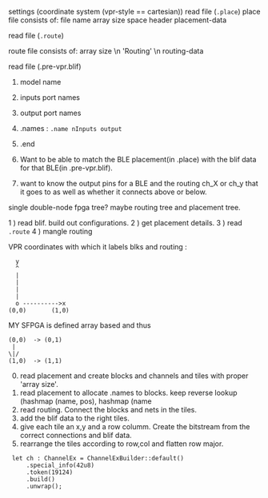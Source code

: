 
settings (coordinate system (vpr-style == cartesian))
read file (``` .place ```)
  place file consists of:
    file name
    array size
    space
    header
    placement-data

read file (``` .route ```)

  route file consists of:
    array size
    \n
    'Routing'
    \n
    routing-data


read file (.pre-vpr.blif)
  1) model name
  2) inputs port names
  3) output port names
  4) .names :
    ```.name nInputs output```
  5) .end


  1) Want to be able to match the BLE placement(in .place) with the blif data for that BLE(in .pre-vpr.blif).
  2) want to know the output pins for a BLE and the routing ch_X or ch_y that it goes to as well as whether it connects above or below.



 single double-node fpga tree? maybe routing tree and placement tree.


 1 ) read blif. build out configurations.
 2 ) get placement details.
 3 ) read ```.route```
 4 ) mangle routing



VPR coordinates with which it labels blks and routing : 
```
  y
  ^
  |
  |
  |
  |
  o ---------->x
(0,0)       (1,0)
```
MY SFPGA is defined array based and thus 
```
(0,0)  -> (0,1)
 |
\|/
(1,0)  -> (1,1)

```


0) read placement and create blocks and channels and tiles with proper 'array size'.
1) read placement to allocate .names to blocks. keep reverse lookup (hashmap (name, pos), hashmap (name
2) read routing. Connect the blocks and nets in the tiles.
3) add the blif data to the right tiles.
4) give each tile an x,y and a row columm. Create the bitstream from the correct connections and blif data.
5) rearrange the tiles according to row,col and flatten row major.
```
 let ch : ChannelEx = ChannelExBuilder::default()
     .special_info(42u8)
     .token(19124)
     .build()
     .unwrap();
```